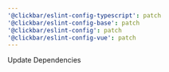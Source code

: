 ```yaml
---
'@clickbar/eslint-config-typescript': patch
'@clickbar/eslint-config-base': patch
'@clickbar/eslint-config': patch
'@clickbar/eslint-config-vue': patch
---
```


Update Dependencies
